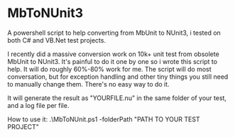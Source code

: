 # MbToNUnit3
A powershell script to help converting from MbUnit to NUnit3, i tested on both C# and VB.Net test projects.

I recently did a massive conversion work on 10k+ unit test from obsolete MbUnit to NUnit3. It's painful to do it one by one so i wrote this script to help. It will do roughly 60%-80% work for me. The script will do most conversation, but for exception handling and other tiny things you still need to manually change them. There's no easy way to do it.

It will generate the result as "YOURFILE.nu" in the same folder of your test, and a log file per file.

How to use it:
 .\MbToNUnit.ps1 -folderPath "PATH TO YOUR TEST PROJECT"

